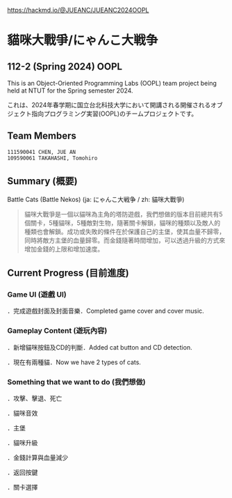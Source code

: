 https://hackmd.io/@JUEANC/JUEANC2024OOPL


# 貓咪大戰爭/にゃんこ大戦争
## 112-2 (Spring 2024) OOPL
This is an Object-Oriented Programming Labs (OOPL) team project being held at NTUT for the Spring semester 2024.

これは、2024年春学期に国立台北科技大学において開講される開催されるオブジェクト指向プログラミング実習(OOPL)のチームプロジェクトです。

## Team Members
```
111590041 CHEN, JUE AN 
109590061 TAKAHASHI, Tomohiro
```

## Summary (概要)
Battle Cats (Battle Nekos) (ja: にゃんこ大戦争 / zh: 貓咪大戰爭)



> 貓咪大戰爭是一個以貓咪為主角的塔防遊戲，我們想做的版本目前總共有5個關卡，5種貓咪，5種敵對生物，隨著關卡解鎖，貓咪的種類以及敵人的種類也會解鎖。成功或失敗的條件在於保護自己的主堡，使其血量不歸零，同時將敵方主堡的血量歸零。而金錢隨著時間增加，可以透過升級的方式來增加金錢的上限和增加速度。

## Current Progress (目前進度)

### Game UI (遊戲 UI)
．完成遊戲封面及封面音樂．Completed game cover and cover music.
### Gameplay Content (遊玩內容)
．新增貓咪按鈕及CD的判斷．Added cat button and CD detection.

．現在有兩種貓．Now we have 2 types of cats.

### Something that we want to do (我們想做)
．攻擊、擊退、死亡

．貓咪音效

．主堡

．貓咪升級

．金錢計算與血量減少

．返回按鍵

．關卡選擇








